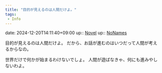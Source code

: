 ```yaml
---
title: "目的が見えるのは人間だけよ。"
tags:
 - Info
---
```


date: 2024-12-20T14:11:40+09:00
up:: [Novel](../Bar/Novel/Topics/Novel.md)
up:: [NoNames](../Bar/Novel/Chaos/NoNames.md)

目的が見えるのは人間だけよ。
だから、お話が進むのはいつだって人間が考えるからなの。

世界だけで何かが始まるわけないでしょ。
人間が遊ばなきゃ、何にも進みやしないわよ。